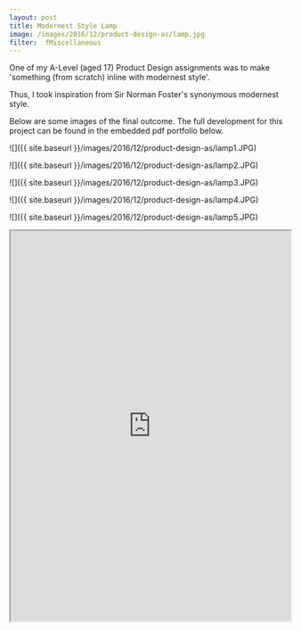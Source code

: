 ```yaml
---
layout: post
title: Modernest Style Lamp
image: /images/2016/12/product-design-as/lamp.jpg
filter:  fMiscellaneous
---
```

One of my A-Level (aged 17) Product Design assignments was to make 'something (from scratch) inline with modernest style'.

Thus, I took inspiration from Sir Norman Foster's synonymous modernest style.

Below are some images of the final outcome. The full development for this project can be found in the embedded pdf portfolio below.

![]({{ site.baseurl }}/images/2016/12/product-design-as/lamp1.JPG)

![]({{ site.baseurl }}/images/2016/12/product-design-as/lamp2.JPG)

![]({{ site.baseurl }}/images/2016/12/product-design-as/lamp3.JPG)

![]({{ site.baseurl }}/images/2016/12/product-design-as/lamp4.JPG)

![]({{ site.baseurl }}/images/2016/12/product-design-as/lamp5.JPG)

<iframe src="https://docs.google.com/viewer?srcid=1Tqgnk-JisbBro5NhxlwJm4l7vBBSkUjy&pid=explorer&efh=false&a=v&chrome=false&embedded=true" width="100%" height="700"></iframe>
